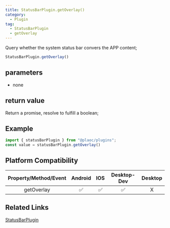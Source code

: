 ```yaml
---
title: StatusBarPlugin.getOverlay()
category:
  - Plugin
tag:
  - StatusBarPlugin
  - getOverlay 
---
```


Query whether the system status bar convers the APP content;

```js
StatusBarPlugin.getOverlay()
```

## parameters

  - none

## return value

  Return a promise, resolve to fulfill a boolean;

## Example
```js
import { statusBarPlugin } from "@plaoc/plugins";
const value = statusBarPlugin.getOverlay()
```


## Platform Compatibility

| Property/Method/Event| Android | IOS | Desktop-Dev | Desktop |
|:--------------------:|:-------:|:---:|:-----------:|:-------:|
| getOverlay           | ✅      | ✅  | ✅          | X       |

## Related Links

[StatusBarPlugin](./index.md)


